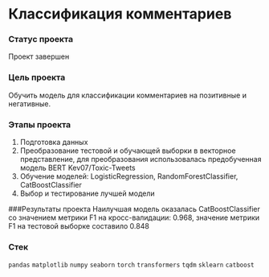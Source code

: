 # Классификация комментариев

### Статус проекта
Проект завершен

### Цель проекта
Обучить модель для классификации комментариев на позитивные и негативные.

### Этапы проекта
1. Подготовка данных
2. Преобразование тестовой и обучающей выборки в векторное представление, для преобразования использовалась предобученная модель BERT Kev07/Toxic-Tweets
3. Обучение моделей: LogisticRegression, RandomForestClassifier, CatBoostClassifier
4. Выбор и тестирование лучшей модели


###Результаты проекта
Наилучшая модель оказалась CatBoostClassifier со значением метрики F1 на кросс-валидации: 0.968, значение метрики F1 на тестовой выборке составило 0.848

### Стек
`pandas` `matplotlib` `numpy` `seaborn` `torch` `transformers` `tqdm` `sklearn` `catboost`

